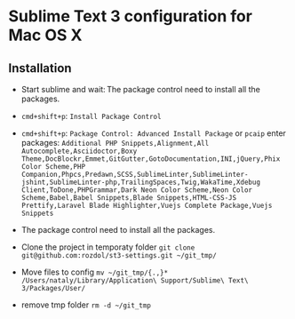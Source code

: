 # Sublime Text 3 configuration for Mac OS X

## Installation

- Start sublime and wait: The package control need to install all the packages.

- `cmd+shift+p`: `Install Package Control`

- `cmd+shift+p`: `Package Control: Advanced Install Package` or `pcaip` enter packages:
`Additional PHP Snippets,Alignment,All Autocomplete,Asciidoctor,Boxy Theme,DocBlockr,Emmet,GitGutter,GotoDocumentation,INI,jQuery,Phix Color Scheme,PHP Companion,Phpcs,Predawn,SCSS,SublimeLinter,SublimeLinter-jshint,SublimeLinter-php,TrailingSpaces,Twig,WakaTime,Xdebug Client,ToDone,PHPGrammar,Dark Neon Color Scheme,Neon Color Scheme,Babel,Babel Snippets,Blade Snippets,HTML-CSS-JS Prettify,Laravel Blade Highlighter,Vuejs Complete Package,Vuejs Snippets`

- The package control need to install all the packages.

- Clone the project in temporaty folder `git clone git@github.com:rozdol/st3-settings.git ~/git_tmp/`

- Move files to config `mv ~/git_tmp/{.,}* /Users/nataly/Library/Application\ Support/Sublime\ Text\ 3/Packages/User/`

- remove tmp folder `rm -d ~/git_tmp`



